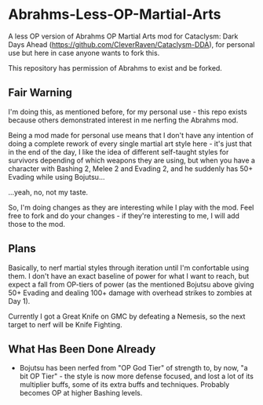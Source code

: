 # Abrahms-Less-OP-Martial-Arts
A less OP version of Abrahms OP Martial Arts mod for Cataclysm: Dark Days Ahead (https://github.com/CleverRaven/Cataclysm-DDA), for personal use but here in case anyone wants to fork this.

This repository has permission of Abrahms to exist and be forked.

## Fair Warning

I'm doing this, as mentioned before, for my personal use - this repo exists because others demonstrated interest in me nerfing the Abrahms mod.

Being a mod made for personal use means that I don't have any intention of doing a complete rework of every single martial art style here - it's just that in the end of the day, I like the idea of different self-taught styles for survivors depending of which weapons they are using, but when you have a character with Bashing 2, Melee 2 and Evading 2, and he suddenly has 50+ Evading while using Bojutsu...

...yeah, no, not my taste.

So, I'm doing changes as they are interesting while I play with the mod. Feel free to fork and do your changes - if they're interesting to me, I will add those to the mod.

## Plans

Basically, to nerf martial styles through iteration until I'm confortable using them. I don't have an exact baseline of power for what I want to reach, but expect a fall from OP-tiers of power (as the mentioned Bojutsu above giving 50+ Evading and dealing 100+ damage with overhead strikes to zombies at Day 1).

Currently I got a Great Knife on GMC by defeating a Nemesis, so the next target to nerf will be Knife Fighting.

## What Has Been Done Already

* Bojutsu has been nerfed from "OP God Tier" of strength to, by now, "a bit OP Tier" - the style is now more defense focused, and lost a lot of its multiplier buffs, some of its extra buffs and techniques. Probably becomes OP at higher Bashing levels.
